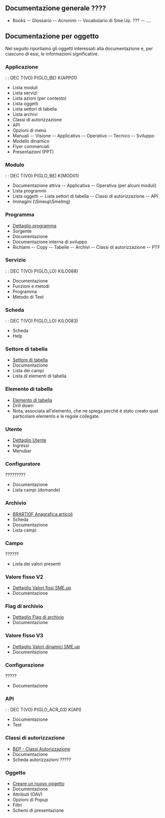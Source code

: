 ## Documentazione generale ????
 - Books
 -- Glossario
 -- Acronimi
 -- Vocabolario di Sme.Up. ???
 -- ....

## Documentazione per oggetto
Nel seguito riportiamo gli oggetti interessati alla documentazione e, per ciascuno di essi, le informazioni significative.

### Applicazione
 :  : DEC T(VO) P(GLO_B£) K(APP01)
 - Lista moduli
 - Lista servizi
 - Lista azioni (per contesto)
 - Lista oggetti
 - Lista settori di tabella
 - Lista archivi
 - Classi di autorizzazione
 - API
 - Opzioni di menù
 - Manuali
 -- Visione
 -- Applicativo
 -- Operativo
 -- Tecnico
 -- Sviluppo
 - Modello dinamico
 - Flyer commerciali
 - Presentazioni (PPT)

### Modulo
 :  : DEC T(VO) P(GLO_B£) K(MOD01)
 - Documentazione attiva
 -- Applicativa
 -- Operativa (per alcuni moduli)
 - Lista programmi
 - Lista oggetti
 -- Lista settori di tabella
 -- Classi di autorizzazione
 -- API
 - Immagini (\\Smeup\SmeImg)

### Programma
- [Dettaglio programma](Sorgenti/MB/DOC_OGG/OG_PG)
 - Sorgente
 - Documentazione
 - Documentazione interna di sviluppo
 - Richiami
 -- Copy
 -- Tabelle
 -- Archivi
 -- Classi di autorizzazione
 -- PTF

### Servizio
 :  : DEC T(VO) P(GLO_LO) K(LO088)
 - Documentazione
 - Funzioni e metodi
 - Programma
 - Metodo di Test

### Scheda
 :  : DEC T(VO) P(GLO_LO) K(LO083)
 - Scheda
 - Help

### Settore di tabella
- [Settore di tabella](Sorgenti/MB/DOC_OGG/OG_ST)
 - Documentazione
 - Lista dei campi
 - Lista di elementi di tabella

### Elemento di tabella
- [Elemento di tabella](Sorgenti/MB/DOC_OGG/OG_TA)
 - Drill down
 - Nota, associata all'elemento, che ne spiega perchè è stato creato quel particolare elemento e le regole collegate.

### Utente
- [Dettaglio Utente](Sorgenti/MB/DOC_OGG/OG_UP)
 - Ingressi
 - Menubar

### Configuratore
?????????
 - Documentazione
 - Lista campi (domande)

### Archivio
- [BRARTI0F Anagrafica articoli](Sorgenti/MB/DOC_OGG/F_BRARTI0F)
 - Scheda
 - Documentazione
 - Lista campi

### Campo
??????
 - Lista dei valori presenti

### Valore fisso V2
- [Dettaglio Valori fissi SME.up](Sorgenti/MB/DOC_OGG/OG_V2)
 - Documentazione

### Flag di archivio
- [Dettaglio Flag di archivio](Sorgenti/MB/DOC_OGG/OG_FL)
 - Documentazione

### Valore fisso V3
- [Dettaglio Valori dinamici SME.up](Sorgenti/MB/DOC_OGG/OG_V3)
 - Documentazione

### Configurazione
?????
 - Documentazione

### API
 :  : DEC T(VO) P(GLO_ACR_03) K(API)
 - Documentazione
 - Test

### Classi di autorizzazione
- [B£P - Classi Autorizzazione](Sorgenti/MB/DOC_OGG/TA_B£P)
 - Documentazione
 - Scheda autorizzazioni ?????

### Oggetto
- [Creare un nuovo oggetto](Sorgenti/MB/DOC_OGG/OG_OG)
 - Documentazione
 - Attributi (OAV)
 - Opzioni di Popup
 - Filtri
 - Schemi di presentazione



